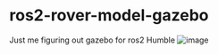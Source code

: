 # ros2-rover-model-gazebo

Just me figuring out gazebo for ros2 Humble
![image](https://github.com/Mondkurry/ros2-rover-model-gazebo/assets/30964417/2afd4c70-6fdc-4232-9f40-b642f4d333d5)
